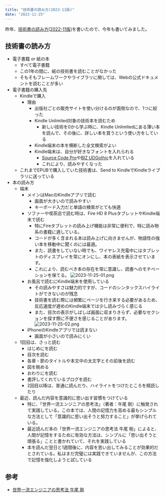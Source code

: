 ```yaml
---
title: "技術書の読み方(2023-11版)"
date: "2023-11-25"
---
```


昨年、[技術書の読み方(2022-11版)](https://tetsuyaohira.com/posts/2022-11-07-tech-books/)を書いたので、今年も書いてみました。

## 技術書の読み方 
- 電子書籍 or 紙の本
    - すべて電子書籍
    - この1年の間に、紙の技術書を読むことがなかった
    - そもそもフレームワークやライブラリに関しては、Webの公式ドキュメントを読むことが多い
- 電子書籍の購入先
  - Kindleで購入
    - 理由
      - 出版社ごとの販売サイトを使い分けるのが面倒なので、1つに絞った
      - Kindle Unlimited対象の技術本を読むため
        - 新しい技術を0から学ぶ時に、Kindle Unlimitedにある薄い本を読んで、その後に、詳しい本を買うという使い方をしている
      - Kindle端末の本を横断した全文検索がよい
      - Kindle端末は、自分が好きなフォントを入れられる
        - [Source Code Pro](https://fonts.google.com/specimen/Source+Code+Pro?query=source+code+pro)や[BIZ UDGothic](https://fonts.google.com/specimen/BIZ+UDGothic?query=BIZ+UDGothic)を入れている
        - これにより、読みやすくなった
  - これまでEPUBで購入していた技術書は、Send to KindleでKindleライブラリに送っている
- 本の読み方
  - 端末
    - メインはMacのKindleアプリで読む
      - 画面が大きいので読みやすい
      - キーボード入力だと単語の検索がとても快適
    - ソファーや喫茶店で読む時は、Fire HD 8 PlusタブレットやKindle端末で読む 
      - 特にFireタブレットの読み上げ機能は非常に便利で、特に読み物系の書籍に適している。
      - コードが多く含まれる本は読み上げに向きませんが、物語性の強い本を移動中に聞くのには最適。 
      - また、読書をしていない時でも、ワイヤレス充電中にはタブレットのディスプレイを常にオンにし、本の表紙を表示させています。
      - これにより、読むべき本の存在を常に意識し、読書へのモチベーションを保てる。
      ![2023-11-25-01.png](/images/2023-11-25-01.png)
    - お風呂で読むにKindle端末を使用している
      - その読みやすさは魅力的ですが、コードのシンタックスハイライトができないのが残念
      - 技術書を読む際には頻繁にページを行き来する必要があるため、反応速度が遅めのKindle端末では少し読みづらく感じる
      - また、目次の表示がしばしば画面に収まりきらず、必要なセクションを探す際に不便さを感じることがあります。
      ![2023-11-25-02.png](/images/2023-11-25-02.png)
    - iPhoneのKindleアプリでは読まない
      - 画面が小さいので読みにくい
  - 1回目は、さっと読む
    - はじめにを読む
    - 目次を読む
    - 各章・節のタイトルや本文中の太文字とその前後を読む
    - 図を眺める
    - おわりにを読む
    - 書評してくれているブログを読む
    - 2回目以降は、普通に読んだり、ハイライトをつけたところを精読したり
  - 最近、読んだ内容を意識的に思い出す習慣をつけている
    - 特に、「世界一流エンジニアの思考法」（著者：牛尾 剛）に触発されて実践している。この本では、人間の記憶力を高める最もシンプルな方法として「意識的に思い出そうと努力すること」が挙げられている。
    - 最近読んだ本の「世界一流エンジニアの思考法 牛尾 剛」によると、人間が記憶をするために有効な方法は、シンプルに「思い出そうと頑張る」ことと書かれていて、それを実践している
    - 本を読んだ翌日と1週間後に、内容を思い出してみることが効果的だとされている。私はまだ完璧には実践できていませんが、この方法で記憶を強化しようと試している

## 参考
- [世界一流エンジニアの思考法 牛尾 剛](https://www.amazon.co.jp/%E4%B8%96%E7%95%8C%E4%B8%80%E6%B5%81%E3%82%A8%E3%83%B3%E3%82%B8%E3%83%8B%E3%82%A2%E3%81%AE%E6%80%9D%E8%80%83%E6%B3%95-%E7%89%9B%E5%B0%BE-%E5%89%9B/dp/4163917683)

